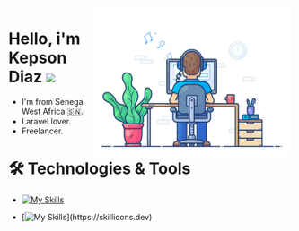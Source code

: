 <div align="left">
  <a href="https://api.daily.dev/get?r=SupianIDz" target="_blank">
    <img
      width="355"
      align="right"
      src="https://raw.githubusercontent.com/SupianIDz/SupianIDz/main/coding.gif"
    />
  </a>
</div>

# Hello, i'm Kepson Diaz <img src="https://media.giphy.com/media/mGcNjsfWAjY5AEZNw6/giphy.gif" width="50">

  - I'm from Senegal West Africa 🇸🇳.
  - Laravel lover.
  - Freelancer.
    
 #  🛠 Technologies & Tools
 - [![My Skills](https://skillicons.dev/icons?i=js,html,css,typescript,tailwind,alpinejs)](https://skillicons.dev)
   
 - [![My Skills](https://skillicons.dev/icons?i=laravel,go,python,docker,postgres,mysql,linux,)](https://skillicons.dev)



